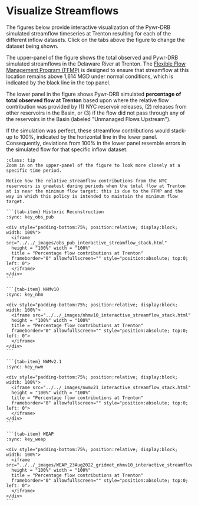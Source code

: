 # Visualize Streamflows

The figures below provide  interactive visualization of the Pywr-DRB simulated streamflow timeseries at Trenton resulting for each of the different inflow datasets. Click on the tabs above the figure to change the dataset being shown.

The upper-panel of the figure shows the total observed and Pywr-DRB simulated streamflows in the Delaware River at Trenton. The [Flexible Flow Management Program (FFMP)](../../Overview/DRB/drb_planning_management.md) is designed to ensure that streamflow at this location remains above 1,614 MGD under normal conditions, which is indicated by the black line in the top panel.

The lower panel in the figure shows Pywr-DRB simulated **percentage of total observed flow at Trenton** based upon where the relative flow contribution was provided by (1) NYC reservoir releases, (2) releases from other reservoirs in the Basin, or (3) if the flow did not pass through any of the reservoirs in the Basin (labeled "Unmanaged Flows Upstream").

If the simulation was perfect, these streamflow contributions would stack-up to 100%, indicated by the horizontal line in the lower panel. Consequently, deviations from 100% in the lower panel resemble errors in the simulated flow for that specific inflow dataset.

```{admonition} Interactive plot
:class: tip
Zoom in on the upper-panel of the figure to look more closely at a specific time period. 

Notice how the relative streamflow contributions from the NYC reservoirs is greatest during periods when the total flow at Trenton at is near the minimum flow target; this is due to the FFMP and the way in which this policy is intended to maintain the minimum flow target.
```


````{tab-set}
```{tab-item} Historic Reconstruction
:sync: key_obs_pub

<div style="padding-bottom:75%; position:relative; display:block; width: 100%">
  <iframe src="../../_images/obs_pub_interactive_streamflow_stack.html"
  height = "100%" width = "100%"
  title = "Percentage flow contributions at Trenton"
  frameborder="0" allowfullscreen="" style="position:absolute; top:0; left: 0">
  </iframe>
</div>
```

```{tab-item} NHMv10
:sync: key_nhm

<div style="padding-bottom:75%; position:relative; display:block; width: 100%">
  <iframe src="../../_images/nhmv10_interactive_streamflow_stack.html"
  height = "100%" width = "100%"
  title = "Percentage flow contributions at Trenton"
  frameborder="0" allowfullscreen="" style="position:absolute; top:0; left: 0">
  </iframe>
</div>
```

```{tab-item} NWMv2.1
:sync: key_nwm

<div style="padding-bottom:75%; position:relative; display:block; width: 100%">
  <iframe src="../../_images/nwmv21_interactive_streamflow_stack.html"
  height = "100%" width = "100%"
  title = "Percentage flow contributions at Trenton"
  frameborder="0" allowfullscreen="" style="position:absolute; top:0; left: 0">
  </iframe>
</div>
```

```{tab-item} WEAP
:sync: key_weap

<div style="padding-bottom:75%; position:relative; display:block; width: 100%">
  <iframe src="../../_images/WEAP_23Aug2022_gridmet_nhmv10_interactive_streamflow_stack.html"
  height = "100%" width = "100%"
  title = "Percentage flow contributions at Trenton"
  frameborder="0" allowfullscreen="" style="position:absolute; top:0; left: 0">
  </iframe>
</div>
```
````
